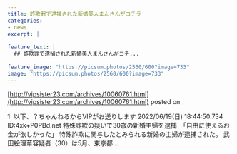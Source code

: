 ```yaml
---
title: 詐欺罪で逮捕された新婚美人まんさんがコチラ
categories:
- news
excerpt: |
  
feature_text: |
  ## 詐欺罪で逮捕された新婚美人まんさんがコチ...
  
feature_image: "https://picsum.photos/2560/600?image=733"
image: "https://picsum.photos/2560/600?image=733"
---
```


[http://vipsister23.com/archives/10060761.html](http://vipsister23.com/archives/10060761.html)
posted on 

<!--more-->

1: 以下、？ちゃんねるからVIPがお送りします 2022/06/19(日) 18:44:50.734 ID:4xk+P0PBd.net 特殊詐欺の疑いで30歳の新婚主婦を逮捕　「自由に使えるお金が欲しかった」 特殊詐欺に関与したとみられる新婚の主婦が逮捕された。 武田絵理華容疑者（30）は5月、東京都...
